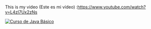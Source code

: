 
This is my video (Este es mi vídeo) :https://www.youtube.com/watch?v=L4zI7Ux2zNs <br/>

[![Curso de Java Básico](https://img.youtube.com/vi/L4zI7Ux2zNs/0.jpg)](https://www.youtube.com/playlist?list=PLViNbzdNIbHCnlLPp3gz1s_ow3c5wKBfD)
